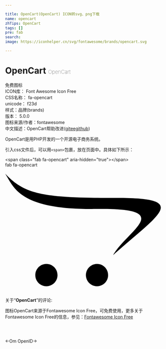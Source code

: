 ```yaml
---

title: OpenCart(OpenCart) ICON转svg、png下载
name: opencart
zhTips: OpenCart
tags: []
pre: fab
search: 
image: https://iconhelper.cn/svg/fontawesome/brands/opencart.svg

---
```


# OpenCart  <small style="font-size: 60%;font-weight: 100">OpenCart</small>


<div class="detail-page">
<p>
<span><span class="badge-success badge">免费图标</span> </span>
<br/>
<span>
ICON库：
<span class="badge-secondary badge">Font Awesome Icon Free</span> 
</span>
<br/>
<span>
CSS名称：
<span class="badge-secondary badge">fa-opencart</span> 
</span>
<br/>
<span>
unicode：
<span class="badge-secondary badge">f23d</span> 
<copy-btn content='f23d' btn-title=""></copy-btn>
<copy-btn :content='String.fromCodePoint(parseInt("f23d", 16))' btn-title="复制U"></copy-btn>
</span><br/><span>样式：<span class="badge-light badge">品牌(brands)</span></span>
<br/>
<span>
版本：
<span class="badge-secondary badge">5.0.0</span> 
</span>
<br/>
<span>图标来源/作者：<span class="badge-light badge">fontawesome</span></span> 
<br/>
<span class="zh-detail">中文描述：<span class="badge-primary badge">OpenCart</span><span class="help-link"><span>帮助改进</span>(<a href="https://gitee.com/liuwave/icon-helper/edit/master/json/fontawesome/brands/opencart.json" target="_blank" rel="noopener noreferrer">gitee</a><a href="https://github.com/liuwave/icon-helper/edit/master/json/fontawesome/brands/opencart.json" target="_blank" rel="noopener noreferrer">github</a></span>)</span><br/>
</p>
</div><div class="description description alert alert-light">OpenCart是用PHP开发的一个开源电子商务系统。</div>
<div class="alert alert-dark">
  <i class="fab fa-opencart fa-xs"></i>
  <i class="fab fa-opencart fa-sm"></i>
  <i class="fab fa-opencart fa-lg"></i>
  <i class="fab fa-opencart fa-2x"></i>
  <i class="fab fa-opencart fa-3x"></i>
  <i class="fab fa-opencart fa-5x"></i>
  <i class="fab fa-opencart fa-7x"></i>
</div>
<div>
  <p>引入css文件后，可以用<code>&lt;span&gt;</code>包裹，放在页面中。具体如下所示：    
  </p>
  <div class="alert alert-primary" style="font-size: 14px">
    &lt;span class="fab fa-opencart" aria-hidden="true"&gt;&lt;/span&gt;
    <copy-btn content='<span class="fab fa-opencart" aria-hidden="true"></span>'></copy-btn>
  </div>
  <div class="alert alert-secondary">
    <i class="fab fa-opencart"
    style="font-size: 24px"
    aria-hidden="true"></i> fab fa-opencart
    <copy-btn content="fab fa-opencart" btn-title="复制图标名称"></copy-btn>
  </div>
</div>
<div id="svg" class="svg-wrap">
<svg xmlns="http://www.w3.org/2000/svg" viewBox="0 0 640 512"><path d="M423.3 440.7c0 25.3-20.3 45.6-45.6 45.6s-45.8-20.3-45.8-45.6 20.6-45.8 45.8-45.8c25.4 0 45.6 20.5 45.6 45.8zm-253.9-45.8c-25.3 0-45.6 20.6-45.6 45.8s20.3 45.6 45.6 45.6 45.8-20.3 45.8-45.6-20.5-45.8-45.8-45.8zm291.7-270C158.9 124.9 81.9 112.1 0 25.7c34.4 51.7 53.3 148.9 373.1 144.2 333.3-5 130 86.1 70.8 188.9 186.7-166.7 319.4-233.9 17.2-233.9z"/></svg>
</div>
<detail full-name='fa-opencart'></detail>
<div class="icon-detail__container">
<p>关于“<b>OpenCart</b>”的评论:</p>
</div>
<Vssue title="关于“OpenCart”的评论" />    
<div><p>图标OpenCart来源于Fontawesome Icon Free，可免费使用，更多关于  Fontawesome Icon Free的信息，参见：<a target="_blank" href="https://iconhelper.cn/fontawesome.html">Fontawesome Icon Free</a>
</p></div>

<div style="padding:2rem 0 " class="page-nav"><p class="inner"><span class="prev">←<router-link to="/icon/solid/om.html">Om</router-link></span> <span class="next"><router-link to="/icon/brands/openid.html">OpenID</router-link>→</span></p></div>
